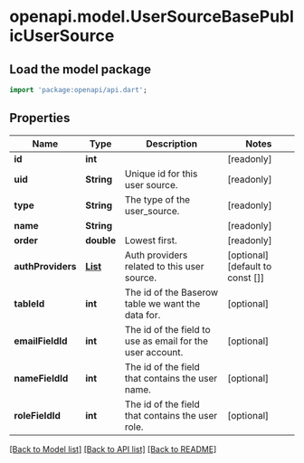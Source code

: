 # openapi.model.UserSourceBasePublicUserSource

## Load the model package
```dart
import 'package:openapi/api.dart';
```

## Properties
Name | Type | Description | Notes
------------ | ------------- | ------------- | -------------
**id** | **int** |  | [readonly] 
**uid** | **String** | Unique id for this user source. | [readonly] 
**type** | **String** | The type of the user_source. | [readonly] 
**name** | **String** |  | [readonly] 
**order** | **double** | Lowest first. | [readonly] 
**authProviders** | [**List<AppAuthProviderAppAuthProvider>**](AppAuthProviderAppAuthProvider.md) | Auth providers related to this user source. | [optional] [default to const []]
**tableId** | **int** | The id of the Baserow table we want the data for. | [optional] 
**emailFieldId** | **int** | The id of the field to use as email for the user account. | [optional] 
**nameFieldId** | **int** | The id of the field that contains the user name. | [optional] 
**roleFieldId** | **int** | The id of the field that contains the user role. | [optional] 

[[Back to Model list]](../README.md#documentation-for-models) [[Back to API list]](../README.md#documentation-for-api-endpoints) [[Back to README]](../README.md)


